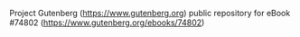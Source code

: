 Project Gutenberg (https://www.gutenberg.org) public repository for
eBook #74802 (https://www.gutenberg.org/ebooks/74802)
